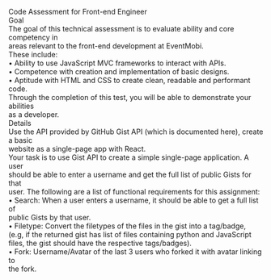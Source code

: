 Code Assessment for Front-end Engineer    
Goal    
The goal of this technical assessment is to evaluate ability and core competency in     
areas relevant to the front-end development at EventMobi.    
These include:    
• Ability to use JavaScript MVC frameworks to interact with APIs.    
• Competence with creation and implementation of basic designs.    
• Aptitude with HTML and CSS to create clean, readable and performant code.    
Through the completion of this test, you will be able to demonstrate your abilities     
as a developer.    
Details    
Use the API provided by GitHub Gist API (which is documented here), create a basic     
website as a single-page app with React.    
Your task is to use Gist API to create a simple single-page application. A user     
should be able to enter a username and get the full list of public Gists for that     
user. The following are a list of functional requirements for this assignment:    
• Search: When a user enters a username, it should be able to get a full list of     
public Gists by that user.    
• Filetype: Convert the filetypes of the files in the gist into a tag/badge,     
(e.g, if the returned gist has list of files containing python and JavaScript     
files, the gist should have the respective tags/badges).    
• Fork: Username/Avatar of the last 3 users who forked it with avatar linking to     
the fork.    
